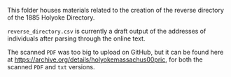 This folder houses materials related to the creation of the reverse directory of the 1885 Holyoke Directory. 

`reverse_directory.csv` is currently a draft output of the addresses of individuals after parsing through the online text.

The scanned `PDF` was too big to upload on GitHub, but it can be found here at https://archive.org/details/holyokemassachus00pric, for both the scanned `PDF` and `txt` versions. 
